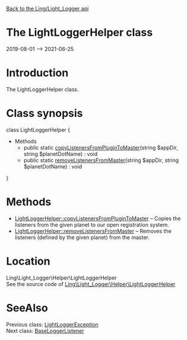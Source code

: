 [Back to the Ling/Light_Logger api](https://github.com/lingtalfi/Light_Logger/blob/master/doc/api/Ling/Light_Logger.md)



The LightLoggerHelper class
================
2019-08-01 --> 2021-06-25






Introduction
============

The LightLoggerHelper class.



Class synopsis
==============


class <span class="pl-k">LightLoggerHelper</span>  {

- Methods
    - public static [copyListenersFromPluginToMaster](https://github.com/lingtalfi/Light_Logger/blob/master/doc/api/Ling/Light_Logger/Helper/LightLoggerHelper/copyListenersFromPluginToMaster.md)(string $appDir, string $planetDotName) : void
    - public static [removeListenersFromMaster](https://github.com/lingtalfi/Light_Logger/blob/master/doc/api/Ling/Light_Logger/Helper/LightLoggerHelper/removeListenersFromMaster.md)(string $appDir, string $planetDotName) : void

}






Methods
==============

- [LightLoggerHelper::copyListenersFromPluginToMaster](https://github.com/lingtalfi/Light_Logger/blob/master/doc/api/Ling/Light_Logger/Helper/LightLoggerHelper/copyListenersFromPluginToMaster.md) &ndash; Copies the listeners from the given planet to our open registration system.
- [LightLoggerHelper::removeListenersFromMaster](https://github.com/lingtalfi/Light_Logger/blob/master/doc/api/Ling/Light_Logger/Helper/LightLoggerHelper/removeListenersFromMaster.md) &ndash; Removes the listeners (defined by the given planet) from the master.





Location
=============
Ling\Light_Logger\Helper\LightLoggerHelper<br>
See the source code of [Ling\Light_Logger\Helper\LightLoggerHelper](https://github.com/lingtalfi/Light_Logger/blob/master/Helper/LightLoggerHelper.php)



SeeAlso
==============
Previous class: [LightLoggerException](https://github.com/lingtalfi/Light_Logger/blob/master/doc/api/Ling/Light_Logger/Exception/LightLoggerException.md)<br>Next class: [BaseLoggerListener](https://github.com/lingtalfi/Light_Logger/blob/master/doc/api/Ling/Light_Logger/Listener/BaseLoggerListener.md)<br>
